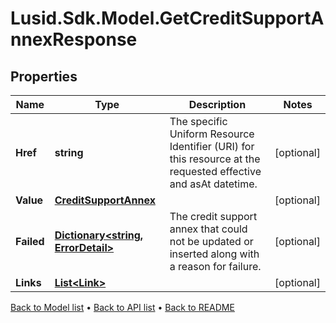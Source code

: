# Lusid.Sdk.Model.GetCreditSupportAnnexResponse

## Properties

Name | Type | Description | Notes
------------ | ------------- | ------------- | -------------
**Href** | **string** | The specific Uniform Resource Identifier (URI) for this resource at the requested effective and asAt datetime. | [optional] 
**Value** | [**CreditSupportAnnex**](CreditSupportAnnex.md) |  | [optional] 
**Failed** | [**Dictionary&lt;string, ErrorDetail&gt;**](ErrorDetail.md) | The credit support annex that could not be updated or inserted along with a reason for failure. | [optional] 
**Links** | [**List&lt;Link&gt;**](Link.md) |  | [optional] 

[Back to Model list](../README.md#documentation-for-models) &#8226; [Back to API list](../README.md#documentation-for-api-endpoints) &#8226; [Back to README](../README.md)

